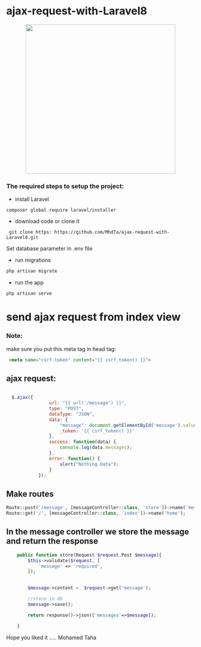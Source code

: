 # ajax-request-with-Laravel8
<p align="center"><a href="https://laravel.com" target="_blank"><img src="https://raw.githubusercontent.com/laravel/art/master/logo-lockup/5%20SVG/2%20CMYK/1%20Full%20Color/laravel-logolockup-cmyk-red.svg" width="400"></a></p>

### The required steps to setup the project:
* install Laravel
 ```
composer global require laravel/installer
 ```
* download code or clone it
```
 git clone https: https://github.com/MhdTa/ajax-request-with-Laravel8.git
```
Set database parameter in .env file
* run migrations
 ```php
 php artisan migrate
 ```
 * run the app
 ```
 php artisan serve
 ```
# send ajax request from index view
### Note:
make sure you put this meta tag in head tag:
```html
 <meta name="csrf-token" content="{{ csrf_token() }}">
```
## ajax request:
```javascript

  $.ajax({
                url: "{{ url('/message') }}",
                type: "POST",
                dataType: "JSON",
                data: {
                    "message": document.getElementById('message').value,
                    _token: '{{ csrf_token() }}'
                },
                success: function(data) {
                    console.log(data.messages);
                },
                error: function() {
                    alert("Nothing Data");
                }
            });
```
## Make routes
```php
Route::post('/message', [messageController::class, 'store'])->name('message.add');
Route::get('/', [messageController::class, 'index'])->name('home');
```
## In the message controller we store the message and return the response
```php
    public function store(Request $request,Post $message){
        $this->validate($request, [
            'message' => 'required',
        ]);

        
        $message->content =  $request->get('message');

        //store in db
        $message->save();

        return response()->json(['messages'=>$message]);

    }
 ```   
   Hope you liked it ..... Mohamed Taha
    
     
